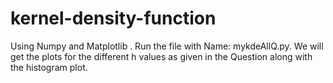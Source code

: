 # kernel-density-function
Using Numpy and Matplotlib . 
Run the file with Name: mykdeAllQ.py. 
We will get the plots for the different h values as given in the Question along with the histogram plot. 
